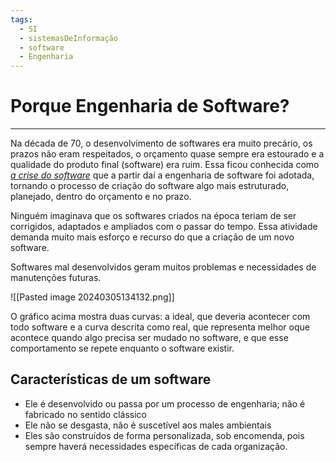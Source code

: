 ```yaml
---
tags:
  - SI
  - sistemasDeInformação
  - software
  - Engenharia
---
```

# Porque Engenharia de Software?
---

Na década de 70, o desenvolvimento de softwares era muito precário, os prazos não eram respeitados, o orçamento quase sempre era estourado e a qualidade do produto final (software) era ruim. Essa ficou conhecida como [*a crise do software*](https://www.dio.me/articles/a-crise-de-software-o-comeco-de-uma-nova-era-tecnologica) que a partir daí a engenharia de software foi adotada, tornando o processo de criação do software algo mais estruturado, planejado, dentro do orçamento e no prazo.

Ninguém imaginava que os softwares criados na época teriam de ser corrigidos, adaptados e ampliados com o passar do tempo. Essa atividade demanda muito mais esforço e recurso do que a criação de um novo software.

Softwares mal desenvolvidos geram muitos problemas e necessidades de manutenções futuras.

![[Pasted image 20240305134132.png]]

O gráfico acima mostra duas curvas: a ideal, que deveria acontecer com todo software e a curva descrita como real, que representa melhor oque acontece quando algo precisa ser mudado no software, e que esse comportamento se repete enquanto o software existir.

## Características de um software

- Ele é desenvolvido ou passa por um processo de engenharia; não é fabricado no sentido clássico
- Ele não se desgasta, não é suscetível aos males ambientais
- Eles são construídos de forma personalizada, sob encomenda, pois sempre haverá necessidades específicas de cada organização.


